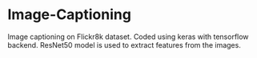 # Image-Captioning
Image captioning on Flickr8k dataset. Coded using keras with tensorflow backend. ResNet50 model is used to extract features from the images.
